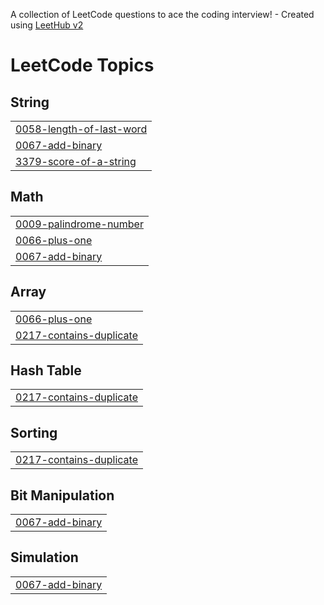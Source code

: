 A collection of LeetCode questions to ace the coding interview! - Created using [LeetHub v2](https://github.com/arunbhardwaj/LeetHub-2.0)
<!---LeetCode Topics Start-->
# LeetCode Topics
## String
|  |
| ------- |
| [0058-length-of-last-word](https://github.com/Athif-gitt/LeetCode/tree/master/0058-length-of-last-word) |
| [0067-add-binary](https://github.com/Athif-gitt/LeetCode/tree/master/0067-add-binary) |
| [3379-score-of-a-string](https://github.com/Athif-gitt/LeetCode/tree/master/3379-score-of-a-string) |
## Math
|  |
| ------- |
| [0009-palindrome-number](https://github.com/Athif-gitt/LeetCode/tree/master/0009-palindrome-number) |
| [0066-plus-one](https://github.com/Athif-gitt/LeetCode/tree/master/0066-plus-one) |
| [0067-add-binary](https://github.com/Athif-gitt/LeetCode/tree/master/0067-add-binary) |
## Array
|  |
| ------- |
| [0066-plus-one](https://github.com/Athif-gitt/LeetCode/tree/master/0066-plus-one) |
| [0217-contains-duplicate](https://github.com/Athif-gitt/LeetCode/tree/master/0217-contains-duplicate) |
## Hash Table
|  |
| ------- |
| [0217-contains-duplicate](https://github.com/Athif-gitt/LeetCode/tree/master/0217-contains-duplicate) |
## Sorting
|  |
| ------- |
| [0217-contains-duplicate](https://github.com/Athif-gitt/LeetCode/tree/master/0217-contains-duplicate) |
## Bit Manipulation
|  |
| ------- |
| [0067-add-binary](https://github.com/Athif-gitt/LeetCode/tree/master/0067-add-binary) |
## Simulation
|  |
| ------- |
| [0067-add-binary](https://github.com/Athif-gitt/LeetCode/tree/master/0067-add-binary) |
<!---LeetCode Topics End-->